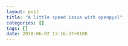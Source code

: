```yaml
---
layout: post
title: "A little speed issue with openpyxl"
categories: []
tags: []
date: 2018-06-02 13:16:37+0100
---
```


